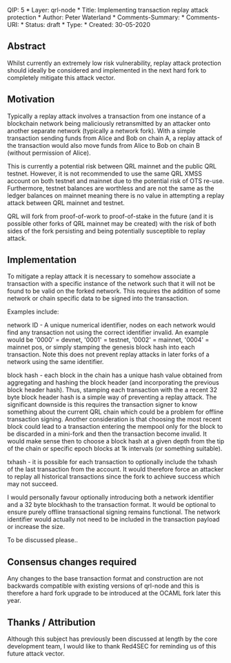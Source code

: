 QIP: 5
	* Layer: qrl-node
	* Title: Implementing transaction replay attack protection
	* Author: Peter Waterland
	* Comments-Summary: 
	* Comments-URI: 
	* Status: draft
	* Type: 
	* Created: 30-05-2020



## Abstract

Whilst currently an extremely low risk vulnerability, replay attack protection should ideally be considered and implemented in the next hard fork to completely mitigate this attack vector.

## Motivation

Typically a replay attack involves a transaction from one instance of a blockchain network being maliciously retransmitted by an attacker onto another separate network (typically a network fork). With a simple transaction sending funds from Alice and Bob on chain A, a replay attack of the transaction would also move funds from Alice to Bob on chain B (without permission of Alice).

This is currently a potential risk between QRL mainnet and the public QRL testnet. However, it is not recommended to use the same QRL XMSS account on both testnet and mainnet due to the potential risk of OTS re-use. Furthermore, testnet balances are worthless and are not the same as the ledger balances on mainnet meaning there is no value in attempting a replay attack between QRL mainnet and testnet.

QRL will fork from proof-of-work to proof-of-stake in the future (and it is possible other forks of QRL mainnet may be created) with the risk of both sides of the fork persisting and being potentially susceptible to replay attack.

## Implementation

To mitigate a replay attack it is necessary to somehow associate a transaction with a specific instance of the network such that it will not be found to be valid on the forked network. This requires the addition of some network or chain specific data to be signed into the transaction.

Examples include: 

network ID - A unique numerical identifier, nodes on each network would find any transaction not using the correct identifier invalid. An example would be '0000' = devnet, '0001' = testnet, '0002' = mainnet, '0004' = mainnet pos, or simply stamping the genesis block hash into each transaction. Note this does not prevent replay attacks in later forks of a network using the same identifier.

block hash - each block in the chain has a unique hash value obtained from aggregating and hashing the block header (and incorporating the previous block header hash). Thus, stamping each transaction with the a recent 32 byte block header hash is a simple way of preventing a replay attack. The significant downside is this requires the transaction signer to know something about the current QRL chain which could be a problem for offline transaction signing. Another consideration is that choosing the most recent block could lead to a transaction entering the mempool only for the block to be discarded in a mini-fork and then the transaction become invalid. It would make sense then to choose a block hash at a given depth from the tip of the chain or specific epoch blocks at 1k intervals (or something suitable).
 
txhash - it is possible for each transaction to optionally include the txhash of the last transaction from the account. It would therefore force an attacker to replay all historical transactions since the fork to achieve success which may not succeed.

I would personally favour optionally introducing both a network identifier and a 32 byte blockhash to the transaction format. It would be optional to ensure purely offline transactional signing remains functional. The network identifier would actually not need to be included in the transaction payload or increase the size.

To be discussed please..

## Consensus changes required

Any changes to the base transaction format and construction are not backwards compatible with existing versions of qrl-node and this is therefore a hard fork upgrade to be introduced at the OCAML fork later this year.

## Thanks / Attribution

Although this subject has previously been discussed at length by the core development team, I would like to thank Red4SEC for reminding us of this future attack vector.
